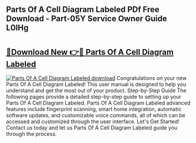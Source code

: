 ## Parts Of A Cell Diagram Labeled PDf Free Download - Part-05Y Service Owner Guide L0lHg

# <h2><a href="http://dft6m2.blite.top/?on=Parts+Of+A+Cell+Diagram+Labeled">🔗Download New 👉🔴 Parts Of A Cell Diagram Labeled</a></h2>

[![Parts Of A Cell Diagram Labeled download](https://i.imgur.com/lujVjoI.png)](http://dft6m2.blite.top/?on=Parts+Of+A+Cell+Diagram+Labeled)
Congratulations on your new Parts Of A Cell Diagram Labeled! This user manual is designed to help you understand and get the most out of your product. Step-by-Step Guide The following pages provide a detailed step-by-step guide to setting up your Parts Of A Cell Diagram Labeled. Parts Of A Cell Diagram Labeled advanced features include fingerprint scanning, smart home integration, automatic software updates, and customizable voice commands, all of which can be accessed and customized through the user interface. Let's Get Started! Contact us today and let us Parts Of A Cell Diagram Labeled guide you through the process.
